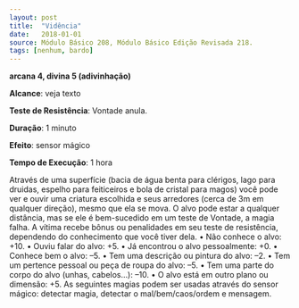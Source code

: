 ```yaml
---
layout: post
title:  "Vidência"
date:   2018-01-01
source: Módulo Básico 208, Módulo Básico Edição Revisada 218.
tags: [nenhum, bardo]
---
```


**arcana 4, divina 5 (adivinhação)**

**Alcance**: veja texto

**Teste de Resistência**: Vontade anula.

**Duração**: 1 minuto

**Efeito**: sensor mágico

**Tempo de Execução**: 1 hora

Através de uma superfície (bacia de água benta para clérigos, lago para druidas, espelho para feiticeiros e bola de cristal para magos) você pode ver e ouvir uma criatura escolhida e seus arredores (cerca de 3m em qualquer direção), mesmo que ela se mova.
O alvo pode estar a qualquer distância, mas se ele é bem-sucedido em um teste de Vontade, a magia falha.
A vítima recebe bônus ou penalidades em seu teste de resistência, dependendo do conhecimento que você tiver dela.
• Não conhece o alvo: +10.
• Ouviu falar do alvo: +5.
• Já encontrou o alvo pessoalmente: +0.
• Conhece bem o alvo: –5.
• Tem uma descrição ou pintura do alvo: –2.
• Tem um pertence pessoal ou peça de roupa do alvo: –5.
• Tem uma parte do corpo do alvo (unhas, cabelos...): –10.
• O alvo está em outro plano ou dimensão: +5.
As seguintes magias podem ser usadas através do sensor mágico: detectar magia, detectar o mal/bem/caos/ordem e mensagem.
